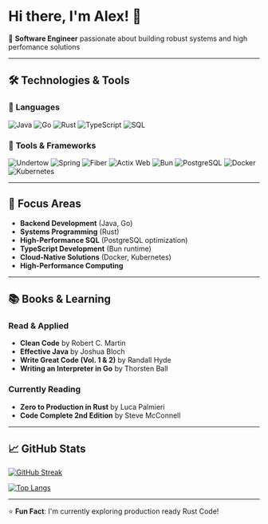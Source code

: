 # Hi there, I'm Alex! 👋

🚀 **Software Engineer** passionate about building robust systems and high perfomance solutions

---

## 🛠️ Technologies & Tools

### 🔧 **Languages**
![Java](https://img.shields.io/badge/Java-%23ED8B00.svg?style=for-the-badge&logo=openjdk&logoColor=white)
![Go](https://img.shields.io/badge/Go-%2300ADD8.svg?style=for-the-badge&logo=go&logoColor=white)
![Rust](https://img.shields.io/badge/Rust-%23000000.svg?style=for-the-badge&logo=rust&logoColor=white)
![TypeScript](https://img.shields.io/badge/TypeScript-%23007ACC.svg?style=for-the-badge&logo=typescript&logoColor=white)
![SQL](https://img.shields.io/badge/SQL-316192?style=for-the-badge&logo=sql&logoColor=white)

### 🧰 **Tools & Frameworks**
![Undertow](https://img.shields.io/badge/Undertow-%23ED8B00?style=for-the-badge&logo=openjdk&logoColor=white)
![Spring](https://img.shields.io/badge/Spring-%236DB33F.svg?style=for-the-badge&logo=spring&logoColor=white)
![Fiber](https://img.shields.io/badge/Fiber-00ADD8?style=for-the-badge&logo=go&logoColor=white)
![Actix Web](https://img.shields.io/badge/Actix_Web-%23000000?style=for-the-badge&logo=rust&logoColor=white)
![Bun](https://img.shields.io/badge/Bun-%23007ACC?style=for-the-badge&logo=bun&logoColor=white)
![PostgreSQL](https://img.shields.io/badge/PostgreSQL-316192?style=for-the-badge&logo=postgresql&logoColor=white)
![Docker](https://img.shields.io/badge/Docker-%230db7ed.svg?style=for-the-badge&logo=docker&logoColor=white)
![Kubernetes](https://img.shields.io/badge/Kubernetes-%23326ce5.svg?style=for-the-badge&logo=kubernetes&logoColor=white)

---

## 🎯 Focus Areas

- **Backend Development** (Java, Go)
- **Systems Programming** (Rust)
- **High-Performance SQL** (PostgreSQL optimization)
- **TypeScript Development** (Bun runtime)
- **Cloud-Native Solutions** (Docker, Kubernetes)
- **High-Performance Computing**

---

## 📚 Books & Learning

### Read & Applied
- **Clean Code** by Robert C. Martin
- **Effective Java** by Joshua Bloch
- **Write Great Code (Vol. 1 & 2)** by Randall Hyde
- **Writing an Interpreter in Go** by Thorsten Ball

### Currently Reading
- **Zero to Production in Rust** by Luca Palmieri
- **Code Complete 2nd Edition** by Steve McConnell

---

## 📈 GitHub Stats

[![GitHub Streak](https://streak-stats.demolab.com?user=alexander-grube&theme=dark)](https://git.io/streak-stats)

[![Top Langs](https://github-readme-stats.vercel.app/api/top-langs/?username=alexander-grube&layout=compact&theme=vision-friendly-dark)](https://github.com/anuraghazra/github-readme-stats)

---

⭐ **Fun Fact**: I'm currently exploring production ready Rust Code!  
